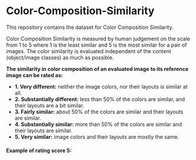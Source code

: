 # Color-Composition-Similarity
This repository contains the dataset for Color Composition Similarity. 

Color Composition Similarity is measured by human judgement on the scale from 1 to 5 where 1 is the least similar and 5 is the most similar for a pair of images. The color similarity is evaluated independent of the content (object/image classes) as much as possible.

**The similarity in color composition of an evaluated image to its reference image can be rated as:**

* **1. Very different:** neither the image colors, nor their layouts is similar at all.
* **2. Substantially different:** less than 50% of the colors are similar, and their layouts are a bit similar.
* **3. Fairly similar:** about 50% of the colors are similar and their layouts are similar.
* **4. Substantially similar:** more than 50% of the colors are similar and their layouts are similar.
* **5. Very similar:** image colors and their layouts are mostly the same.

#### Example of rating score 5:




